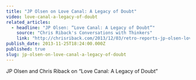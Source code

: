 ```yaml
---
title: "JP Olsen on Love Canal: A Legacy of Doubt"
video: love-canal-a-legacy-of-doubt
related_articles:
  - headline: "JP Olsen: “Love Canal: A Legacy of Doubt”"
    source: "Chris Riback's Conversations with Thinkers"
    link: "http://chrisriback.com/2013/12/03/retro-reports-jp-olsen-love-canal-a-legacy-of-doubt/"
publish_date: 2013-11-25T18:24:00.000Z
published: true
slug: jp-olsen-on-love-canal-a-legacy-of-doubt
---
```

JP Olsen and Chris Riback on “Love Canal: A Legacy of Doubt”

